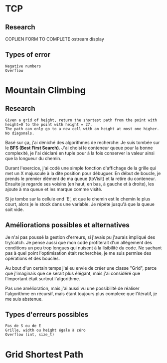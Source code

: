 # TCP
## Research



COPLIEN FORM TO COMPLETE
ostream display

## Types of error

    Negative numbers
    Overflow

# Mountain Climbing

## Research
    Given a grid of height, return the shortest path from the point with height=0 to the point with height = 27.
    The path can only go to a new cell with an height at most one higher. No diagonals.

Basé sur ça, j'ai déniché des algorithmes de recherche: Je suis tombée sur le **BFS (Best First Search)**.
J'ai choisi le conteneur queue pour la bonne complexité, je l'ai déclaré en tuple pour à la fois conserver la valeur ainsi que la longueur du chemin.

Durant l'exercice, j'ai codé une simple fonction d'affichage de la grille qui met un X majuscule à la dite position pour débuguer.
En début de boucle, je prends le premier élément de ma queue (toVisit) et la retire du conteneur. Ensuite je regarde ses voisins (en haut, en bas, à gauche et à droite), les ajoute à ma queue et les marque comme visité.

Si je tombe sur la cellule end 'E', et que le chemin est le chemin le plus court, alors je le stock dans une variable.
Je répète jusqu'à que la queue soit vide.

## Améliorations possibles et alternatives
Je n'ai pas poussé la gestion d'erreurs, si j'avais pu j'aurais impliqué des try/catch.
Je pense aussi que mon code profiterait d'un allègement des conditions un peu trop longues qui nuisent à la lisibilité du code.
Ne sachant pas à quel point l'optimisation était recherchée, je me suis permise des opérations et des boucles.

Au bout d'un certain temps j'ai eu envie de créer une classe "Grid", parce que j'imaginais que ce serait plus élégant, mais j'ai considéré que l'important était surtout l'algorithme.

Pas une amélioration, mais j'ai aussi vu une possibilité de réaliser l'algorithme en récursif, mais étant toujours plus complexe que l'itératif, je me suis abstenue.

## Types d'erreurs possibles
    Pas de S ou de E
    Grille, width ou height égale à zéro
    Overflow (int, size_t)
# Grid Shortest Path
